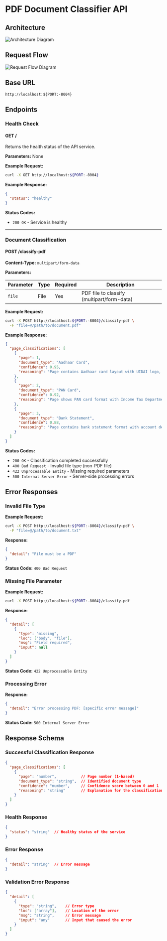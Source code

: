 # PDF Document Classifier API

## Architecture

![Architecture Diagram](flow.png)

## Request Flow

![Request Flow Diagram](flow2.png)

## Base URL

```
http://localhost:${PORT:-8004}
```

## Endpoints

### Health Check

#### GET /

Returns the health status of the API service.

**Parameters:** None

**Example Request:**

```bash
curl -X GET http://localhost:${PORT:-8004}
```

**Example Response:**

```json
{
  "status": "healthy"
}
```

**Status Codes:**

- `200 OK` - Service is healthy

---

### Document Classification

#### POST /classify-pdf

**Content-Type:** `multipart/form-data`

**Parameters:**

| Parameter | Type | Required | Description |
| --------- | ---- | -------- | ----------- |
| `file`    | File | Yes      | PDF file to classify (multipart/form-data) |

**Example Request:**

```bash
curl -X POST http://localhost:${PORT:-8004}/classify-pdf \
  -F "file=@/path/to/document.pdf"
```

**Example Response:**

```json
{
  "page_classifications": [
    {
      "page": 1,
      "document_type": "Aadhaar Card",
      "confidence": 0.95,
      "reasoning": "Page contains Aadhaar card layout with UIDAI logo, 12-digit Aadhaar number format, and standard government ID design elements."
    },
    {
      "page": 2,
      "document_type": "PAN Card",
      "confidence": 0.92,
      "reasoning": "Page shows PAN card format with Income Tax Department logo, 10-character PAN number pattern, and official government card layout."
    },
    {
      "page": 3,
      "document_type": "Bank Statement",
      "confidence": 0.88,
      "reasoning": "Page contains bank statement format with account details, transaction history, and bank letterhead with official branding."
    }
  ]
}
```

**Status Codes:**

- `200 OK` - Classification completed successfully
- `400 Bad Request` - Invalid file type (non-PDF file)
- `422 Unprocessable Entity` - Missing required parameters
- `500 Internal Server Error` - Server-side processing errors


## Error Responses

### Invalid File Type

**Example Request:**

```bash
curl -X POST http://localhost:${PORT:-8004}/classify-pdf \
  -F "file=@/path/to/document.txt"
```

**Response:**

```json
{
  "detail": "File must be a PDF"
}
```

**Status Code:** `400 Bad Request`

### Missing File Parameter

**Example Request:**

```bash
curl -X POST http://localhost:${PORT:-8004}/classify-pdf
```

**Response:**

```json
{
  "detail": [
    {
      "type": "missing",
      "loc": ["body", "file"],
      "msg": "Field required",
      "input": null
    }
  ]
}
```

**Status Code:** `422 Unprocessable Entity`

### Processing Error

**Response:**

```json
{
  "detail": "Error processing PDF: [specific error message]"
}
```

**Status Code:** `500 Internal Server Error`

## Response Schema

### Successful Classification Response

```json
{
  "page_classifications": [
    {
      "page": "number",           // Page number (1-based)
      "document_type": "string",  // Identified document type
      "confidence": "number",     // Confidence score between 0 and 1
      "reasoning": "string"       // Explanation for the classification
    }
  ]
}
```

### Health Response

```json
{
  "status": "string"  // Healthy status of the service
}
```

### Error Response

```json
{
  "detail": "string"  // Error message
}
```

### Validation Error Response

```json
{
  "detail": [
    {
      "type": "string",    // Error type
      "loc": ["array"],    // Location of the error
      "msg": "string",     // Error message
      "input": "any"       // Input that caused the error
    }
  ]
}
```
